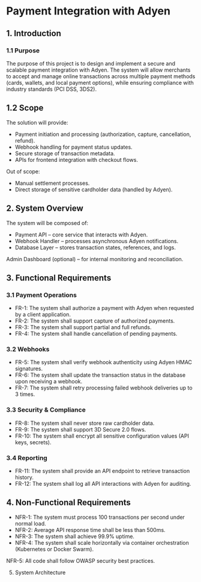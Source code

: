 # Payment Integration with Adyen
  
## 1. Introduction
### 1.1 Purpose

The purpose of this project is to design and implement a secure and scalable payment integration with Adyen. The system will allow merchants to accept and manage online transactions across multiple payment methods (cards, wallets, and local payment options), while ensuring compliance with industry standards (PCI DSS, 3DS2).

## 1.2 Scope

The solution will provide:
- Payment initiation and processing (authorization, capture, cancellation, refund).
- Webhook handling for payment status updates.
- Secure storage of transaction metadata.
- APIs for frontend integration with checkout flows.

Out of scope:

- Manual settlement processes.
- Direct storage of sensitive cardholder data (handled by Adyen).

## 2. System Overview

The system will be composed of:

- Payment API – core service that interacts with Adyen.
- Webhook Handler – processes asynchronous Adyen notifications.
- Database Layer – stores transaction states, references, and logs.

Admin Dashboard (optional) – for internal monitoring and reconciliation.

## 3. Functional Requirements
### 3.1 Payment Operations

- FR-1: The system shall authorize a payment with Adyen when requested by a client application.
- FR-2: The system shall support capture of authorized payments.
- FR-3: The system shall support partial and full refunds.
- FR-4: The system shall handle cancellation of pending payments.

### 3.2 Webhooks

- FR-5: The system shall verify webhook authenticity using Adyen HMAC signatures.
- FR-6: The system shall update the transaction status in the database upon receiving a webhook.
- FR-7: The system shall retry processing failed webhook deliveries up to 3 times.

### 3.3 Security & Compliance

- FR-8: The system shall never store raw cardholder data.
- FR-9: The system shall support 3D Secure 2.0 flows.
- FR-10: The system shall encrypt all sensitive configuration values (API keys, secrets).

### 3.4 Reporting

- FR-11: The system shall provide an API endpoint to retrieve transaction history.
- FR-12: The system shall log all API interactions with Adyen for auditing.

## 4. Non-Functional Requirements

- NFR-1: The system must process 100 transactions per second under normal load.
- NFR-2: Average API response time shall be less than 500ms.
- NFR-3: The system shall achieve 99.9% uptime.
- NFR-4: The system shall scale horizontally via container orchestration (Kubernetes or Docker Swarm).

NFR-5: All code shall follow OWASP security best practices.

5. System Architecture
